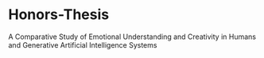 # Honors-Thesis
A Comparative Study of Emotional Understanding and Creativity in Humans and Generative Artificial Intelligence Systems
